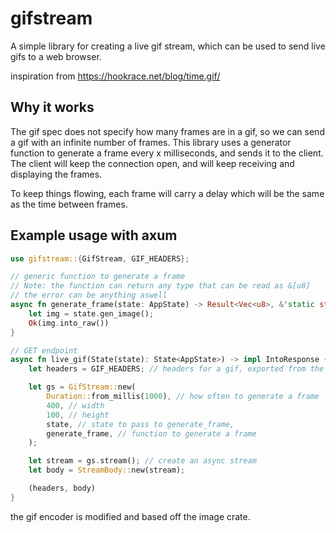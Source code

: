 # gifstream

A simple library for creating a live gif stream, which can be used to send live gifs to a web browser.

inspiration from https://hookrace.net/blog/time.gif/

## Why it works

The gif spec does not specify how many frames are in a gif, so we can send a gif with an infinite number of frames. This library uses a generator function to generate a frame every x milliseconds, and sends it to the client. The client will keep the connection open, and will keep receiving and displaying the frames.

To keep things flowing, each frame will carry a delay which will be the same as the time between frames.

## Example usage with axum

```rust
use gifstream::{GifStream, GIF_HEADERS};

// generic function to generate a frame
// Note: the function can return any type that can be read as &[u8]
// the error can be anything aswell
async fn generate_frame(state: AppState) -> Result<Vec<u8>, &'static str> {
    let img = state.gen_image();
    Ok(img.into_raw())
}

// GET endpoint
async fn live_gif(State(state): State<AppState>) -> impl IntoResponse {
    let headers = GIF_HEADERS; // headers for a gif, exported from the library

    let gs = GifStream::new(
        Duration::from_millis(1000), // how often to generate a frame
        400, // width
        100, // height
        state, // state to pass to generate_frame,
        generate_frame, // function to generate a frame
    );

    let stream = gs.stream(); // create an async stream
    let body = StreamBody::new(stream);

    (headers, body)
}
```

the gif encoder is modified and based off the image crate.
